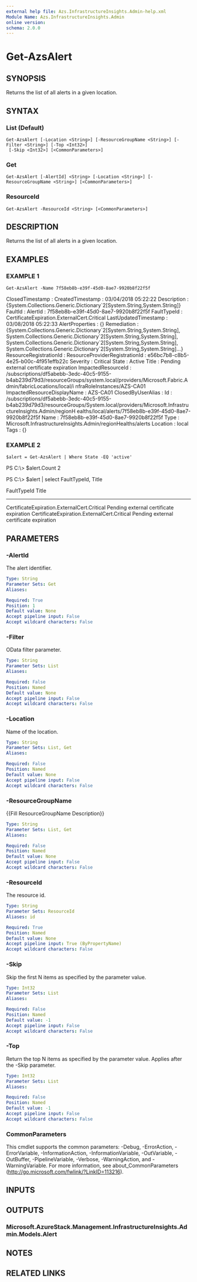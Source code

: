```yaml
---
external help file: Azs.InfrastructureInsights.Admin-help.xml
Module Name: Azs.InfrastructureInsights.Admin
online version:
schema: 2.0.0
---
```


# Get-AzsAlert

## SYNOPSIS
Returns the list of all alerts in a given location.

## SYNTAX

### List (Default)
```
Get-AzsAlert [-Location <String>] [-ResourceGroupName <String>] [-Filter <String>] [-Top <Int32>]
 [-Skip <Int32>] [<CommonParameters>]
```

### Get
```
Get-AzsAlert [-AlertId] <String> [-Location <String>] [-ResourceGroupName <String>] [<CommonParameters>]
```

### ResourceId
```
Get-AzsAlert -ResourceId <String> [<CommonParameters>]
```

## DESCRIPTION
Returns the list of all alerts in a given location.

## EXAMPLES

### EXAMPLE 1
```
Get-AzsAlert -Name 7f58eb8b-e39f-45d0-8ae7-9920b8f22f5f
```

ClosedTimestamp                :
CreatedTimestamp               : 03/04/2018 05:22:22
Description                    : {System.Collections.Generic.Dictionary\`2\[System.String,System.String\]}
FaultId                        :
AlertId                        : 7f58eb8b-e39f-45d0-8ae7-9920b8f22f5f
FaultTypeId                    : CertificateExpiration.ExternalCert.Critical
LastUpdatedTimestamp           : 03/08/2018 05:22:33
AlertProperties                : {}
Remediation                    : {System.Collections.Generic.Dictionary\`2\[System.String,System.String\],
                                 System.Collections.Generic.Dictionary\`2\[System.String,System.String\],
                                 System.Collections.Generic.Dictionary\`2\[System.String,System.String\],
                                 System.Collections.Generic.Dictionary\`2\[System.String,System.String\]...}
ResourceRegistrationId         :
ResourceProviderRegistrationId : e56bc7b8-c8b5-4e25-b00c-4f951effb22c
Severity                       : Critical
State                          : Active
Title                          : Pending external certificate expiration
ImpactedResourceId             : /subscriptions/df5abebb-3edc-40c5-9155-b4ab239d79d3/resourceGroups/system.local/providers/Microsoft.Fabric.Admin/fabricLocations/local/i
                                 nfraRoleInstances/AZS-CA01
ImpactedResourceDisplayName    : AZS-CA01
ClosedByUserAlias              :
Id                             : /subscriptions/df5abebb-3edc-40c5-9155-b4ab239d79d3/resourceGroups/System.local/providers/Microsoft.InfrastructureInsights.Admin/regionH
                                 ealths/local/alerts/7f58eb8b-e39f-45d0-8ae7-9920b8f22f5f
Name                           : 7f58eb8b-e39f-45d0-8ae7-9920b8f22f5f
Type                           : Microsoft.InfrastructureInsights.Admin/regionHealths/alerts
Location                       : local
Tags                           : {}

### EXAMPLE 2
```
$alert = Get-AzsAlert | Where State -EQ 'active'
```

PS C:\\\> $alert.Count
2

PS C:\\\> $alert | select FaultTypeId, Title

FaultTypeId                                 Title
-----------                                 -----
CertificateExpiration.ExternalCert.Critical Pending external certificate expiration
CertificateExpiration.ExternalCert.Critical Pending external certificate expiration

## PARAMETERS

### -AlertId
The alert identifier.

```yaml
Type: String
Parameter Sets: Get
Aliases:

Required: True
Position: 1
Default value: None
Accept pipeline input: False
Accept wildcard characters: False
```

### -Filter
OData filter parameter.

```yaml
Type: String
Parameter Sets: List
Aliases:

Required: False
Position: Named
Default value: None
Accept pipeline input: False
Accept wildcard characters: False
```

### -Location
Name of the location.

```yaml
Type: String
Parameter Sets: List, Get
Aliases:

Required: False
Position: Named
Default value: None
Accept pipeline input: False
Accept wildcard characters: False
```

### -ResourceGroupName
{{Fill ResourceGroupName Description}}

```yaml
Type: String
Parameter Sets: List, Get
Aliases:

Required: False
Position: Named
Default value: None
Accept pipeline input: False
Accept wildcard characters: False
```

### -ResourceId
The resource id.

```yaml
Type: String
Parameter Sets: ResourceId
Aliases: id

Required: True
Position: Named
Default value: None
Accept pipeline input: True (ByPropertyName)
Accept wildcard characters: False
```

### -Skip
Skip the first N items as specified by the parameter value.

```yaml
Type: Int32
Parameter Sets: List
Aliases:

Required: False
Position: Named
Default value: -1
Accept pipeline input: False
Accept wildcard characters: False
```

### -Top
Return the top N items as specified by the parameter value.
Applies after the -Skip parameter.

```yaml
Type: Int32
Parameter Sets: List
Aliases:

Required: False
Position: Named
Default value: -1
Accept pipeline input: False
Accept wildcard characters: False
```

### CommonParameters
This cmdlet supports the common parameters: -Debug, -ErrorAction, -ErrorVariable, -InformationAction, -InformationVariable, -OutVariable, -OutBuffer, -PipelineVariable, -Verbose, -WarningAction, and -WarningVariable.
For more information, see about_CommonParameters (http://go.microsoft.com/fwlink/?LinkID=113216).

## INPUTS

## OUTPUTS

### Microsoft.AzureStack.Management.InfrastructureInsights.Admin.Models.Alert

## NOTES

## RELATED LINKS

